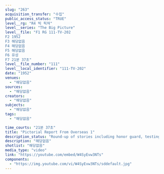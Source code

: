 ```yaml
---
slug: "263"
acquisition_transfer: "수집"
public_access_status: "TRUE"
level__rg: "R4 빅 픽쳐"
level__series: "The Big Picture"
level__file: "F1 RG 111-TV-202
F2 1952
F3 해당없음
F4 해당없음
F5 해당없음
F6 유성
F7 21분 37초"
level__file_number: "111"
level__local_identifier: "111-TV-202"
date: "1952"
venues: 
  - "해당없음"
sources: 
  - "해당없음"
creators: 
  - "해당없음"
subjects: 
  - "해당없음"
tags: 
  - "해당없음"

time_courts: "21분 37초"
title: "Pictorial Report From Overseas 1"
description_status: "Round-up of stories including honor guard, testing of armored vest, Berlin and WACs in Europe, plus KMAG and the French Battaliono in Korea."
description: "해당없음"
shotlist: "해당없음"
media_type: "video"
link: "https://youtube.com/embed/W4SyEvw3NTs"
components: 
  - "https://img.youtube.com/vi/W4SyEvw3NTs/sddefault.jpg"
---
```

